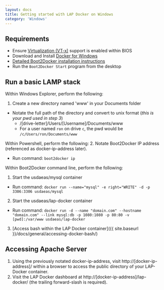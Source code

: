 ```yaml
---
layout: docs
title: Getting started with LAP Docker on Windows
category: 'Windows'
---
```



Requirements
----------
- Ensure [Virtualization (VT-x)](http://en.wikipedia.org/wiki/X86_virtualization) support is enabled within BIOS
- Download and Install [Docker for Windows](https://github.com/boot2docker/windows-installer/releases/latest)
 - [Detailed Boot2Docker installation instructions](https://docs.docker.com/installation/windows/#installation)
- Run the `Boot2Docker Start` program from the desktop

Run a basic LAMP stack
----------

Within Windows Explorer, perform the following:
1. Create a new directory named 'www' in your Documents folder
 - Notate the full path of the directory and convert to unix format (*this is your pwd used in step 3*)
   - /[drive-letter]/Users/[Username]/Documents/www
   - For a user named `ron` on drive `c`, the pwd would be `/c/Users/ron/Documents/www`
   
Within Powershell, perform the following:
2. Notate Boot2Docker IP address (referenced as docker-ip-address later).
 - Run command: `boot2docker ip`
 
Within Boot2Docker command line, perform the following: 
1. Start the usdaeas/mysql container
 - Run command: `docker run --name="mysql" -e right="WRITE" -d -p 3306:3306 usdaeas/mysql`
2. Start the usdaeas/lap-docker container
 - Run command: `docker run -d --name "domain.com" --hostname "domain.com" --link mysql:db -p 1080:1080 -p 80:80 -v [pwd]:/var/www usdaeas/lap-docker`
3. [Access bash within the LAP Docker container]({{ site.baseurl }}/docs/general/accessing-docker-bash/)

Accessing Apache Server
-----------------------
1. Using the previously notated docker-ip-address, visit http://[docker-ip-address]/ within a browser to access the public directory of your LAP-Docker container.
3. Visit the LAP Docker dashboard at http://[docker-ip-address]/lap-docker/ (the trailing forward-slash is required).
